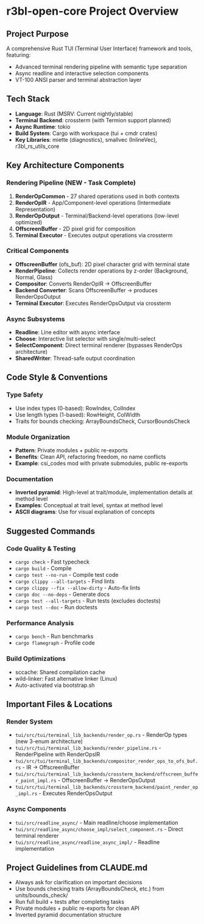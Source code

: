 # r3bl-open-core Project Overview

## Project Purpose
A comprehensive Rust TUI (Terminal User Interface) framework and tools, featuring:
- Advanced terminal rendering pipeline with semantic type separation
- Async readline and interactive selection components
- VT-100 ANSI parser and terminal abstraction layer

## Tech Stack
- **Language**: Rust (MSRV: Current nightly/stable)
- **Terminal Backend**: crossterm (with Termion support planned)
- **Async Runtime**: tokio
- **Build System**: Cargo with workspace (tui + cmdr crates)
- **Key Libraries**: miette (diagnostics), smallvec (InlineVec), r3bl_rs_utils_core

## Key Architecture Components

### Rendering Pipeline (NEW - Task Complete)
1. **RenderOpCommon** - 27 shared operations used in both contexts
2. **RenderOpIR** - App/Component-level operations (Intermediate Representation)
3. **RenderOpOutput** - Terminal/Backend-level operations (low-level optimized)
4. **OffscreenBuffer** - 2D pixel grid for composition
5. **Terminal Executor** - Executes output operations via crossterm

### Critical Components
- **OffscreenBuffer** (ofs_buf): 2D pixel character grid with terminal state
- **RenderPipeline**: Collects render operations by z-order (Background, Normal, Glass)
- **Compositor**: Converts RenderOpIR → OffscreenBuffer
- **Backend Converter**: Scans OffscreenBuffer → produces RenderOpsOutput
- **Terminal Executor**: Executes RenderOpsOutput via crossterm

### Async Subsystems
- **Readline**: Line editor with async interface
- **Choose**: Interactive list selector with single/multi-select
- **SelectComponent**: Direct terminal renderer (bypasses RenderOps architecture)
- **SharedWriter**: Thread-safe output coordination

## Code Style & Conventions

### Type Safety
- Use index types (0-based): RowIndex, ColIndex
- Use length types (1-based): RowHeight, ColWidth
- Traits for bounds checking: ArrayBoundsCheck, CursorBoundsCheck

### Module Organization
- **Pattern**: Private modules + public re-exports
- **Benefits**: Clean API, refactoring freedom, no name conflicts
- **Example**: csi_codes mod with private submodules, public re-exports

### Documentation
- **Inverted pyramid**: High-level at trait/module, implementation details at method level
- **Examples**: Conceptual at trait level, syntax at method level
- **ASCII diagrams**: Use for visual explanation of concepts

## Suggested Commands

### Code Quality & Testing
- `cargo check` - Fast typecheck
- `cargo build` - Compile
- `cargo test --no-run` - Compile test code
- `cargo clippy --all-targets` - Find lints
- `cargo clippy --fix --allow-dirty` - Auto-fix lints
- `cargo doc --no-deps` - Generate docs
- `cargo test --all-targets` - Run tests (excludes doctests)
- `cargo test --doc` - Run doctests

### Performance Analysis
- `cargo bench` - Run benchmarks
- `cargo flamegraph` - Profile code

### Build Optimizations
- sccache: Shared compilation cache
- wild-linker: Fast alternative linker (Linux)
- Auto-activated via bootstrap.sh

## Important Files & Locations

### Render System
- `tui/src/tui/terminal_lib_backends/render_op.rs` - RenderOp types (new 3-enum architecture)
- `tui/src/tui/terminal_lib_backends/render_pipeline.rs` - RenderPipeline with RenderOpsIR
- `tui/src/tui/terminal_lib_backends/compositor_render_ops_to_ofs_buf.rs` - IR → OffscreenBuffer
- `tui/src/tui/terminal_lib_backends/crossterm_backend/offscreen_buffer_paint_impl.rs` - OffscreenBuffer → RenderOpsOutput
- `tui/src/tui/terminal_lib_backends/crossterm_backend/paint_render_op_impl.rs` - Executes RenderOpsOutput

### Async Components
- `tui/src/readline_async/` - Main readline/choose implementation
- `tui/src/readline_async/choose_impl/select_component.rs` - Direct terminal renderer
- `tui/src/readline_async/readline_async_impl/` - Readline implementation

## Project Guidelines from CLAUDE.md
- Always ask for clarification on important decisions
- Use bounds checking traits (ArrayBoundsCheck, etc.) from units/bounds_check/
- Run full build + tests after completing tasks
- Private modules + public re-exports for clean API
- Inverted pyramid documentation structure
